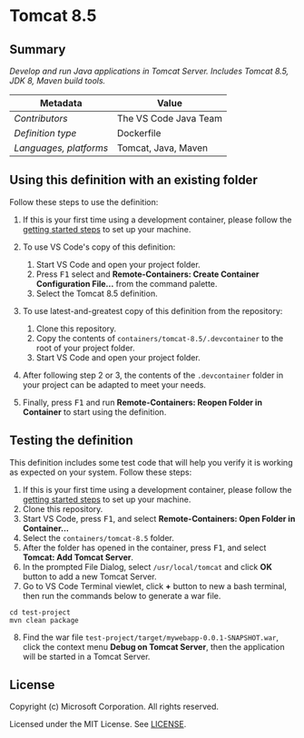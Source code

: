 # Tomcat 8.5

## Summary

*Develop and run Java applications in Tomcat Server. Includes Tomcat 8.5, JDK 8, Maven build tools.*

| Metadata | Value |  
|----------|-------|
| *Contributors* | The VS Code Java Team |
| *Definition type* | Dockerfile |
| *Languages, platforms* | Tomcat, Java, Maven |

## Using this definition with an existing folder

Follow these steps to use the definition:

1. If this is your first time using a development container, please follow the [getting started steps](https://aka.ms/vscode-remote/containers/getting-started) to set up your machine.

2. To use VS Code's copy of this definition:
   1. Start VS Code and open your project folder.
   2. Press <kbd>F1</kbd> select and **Remote-Containers: Create Container Configuration File...** from the command palette.
   3. Select the Tomcat 8.5 definition.

3. To use latest-and-greatest copy of this definition from the repository:
   1. Clone this repository.
   2. Copy the contents of `containers/tomcat-8.5/.devcontainer` to the root of your project folder.
   3. Start VS Code and open your project folder.

4. After following step 2 or 3, the contents of the `.devcontainer` folder in your project can be adapted to meet your needs.

5. Finally, press <kbd>F1</kbd> and run **Remote-Containers: Reopen Folder in Container** to start using the definition.

## Testing the definition

This definition includes some test code that will help you verify it is working as expected on your system. Follow these steps:

1. If this is your first time using a development container, please follow the [getting started steps](https://aka.ms/vscode-remote/containers/getting-started) to set up your machine.
2. Clone this repository.
3. Start VS Code, press <kbd>F1</kbd>, and select **Remote-Containers: Open Folder in Container...**
4. Select the `containers/tomcat-8.5` folder.
5. After the folder has opened in the container, press <kbd>F1</kbd>, and select **Tomcat: Add Tomcat Server**.
6. In the prompted File Dialog, select `/usr/local/tomcat` and click **OK** button to add a new Tomcat Server.
7. Go to VS Code Terminal viewlet, click **+** button to new a bash terminal, then run the commands below to generate a war file.
 ```
 cd test-project
 mvn clean package
 ```
8. Find the war file `test-project/target/mywebapp-0.0.1-SNAPSHOT.war`, click the context menu **Debug on Tomcat Server**, then the application will be started in a Tomcat Server.

## License

Copyright (c) Microsoft Corporation. All rights reserved.

Licensed under the MIT License. See [LICENSE](https://github.com/Microsoft/vscode-dev-containers/blob/master/LICENSE).
